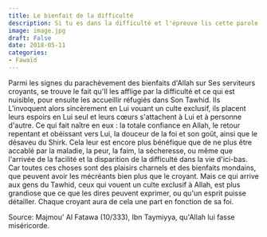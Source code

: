 ```yaml
---
title: Le bienfait de la difficulté
description: Si tu es dans la difficulté et l'épreuve lis cette parole
image: image.jpg
draft: False
date: 2018-05-11
categories:
- Fawaïd
---
```


Parmi les signes du parachèvement des bienfaits d'Allah sur Ses serviteurs croyants,
se trouve le fait qu'Il les afflige par la difficulté et ce qui est nuisible, pour
ensuite les accueillir réfugiés dans Son Tawhid. Ils L’invoquent alors sincèrement en
Lui vouant un culte exclusif, ils placent leurs espoirs en Lui seul et leurs cœurs 
s'attachent à Lui et à personne d'autre. Ce qui fait naître en eux : la totale 
confiance en Allah, le retour repentant et obéissant vers Lui, la douceur de la
foi et son goût, ainsi que le désaveu du Shirk. Cela leur est encore plus bénéfique
que de ne plus être accablé par la maladie, la peur, la faim, la sécheresse, ou même que
l'arrivée de la facilité et la disparition de la difficulté dans la vie d'ici-bas. Car
toutes ces choses sont des plaisirs charnels et des bienfaits mondains, que peuvent avoir
les mécréants bien plus que le croyant. Mais ce qui arrive aux gens du Tawhid, ceux 
qui vouent un culte exclusif à Allah, est plus grandiose que ce que les dires peuvent 
exprimer, ou qu'un esprit puisse détailler. Chaque croyant aura de cela une part en 
fonction de sa foi.

Source: Majmou' Al Fatawa (10/333), Ibn Taymiyya, qu'Allah lui fasse miséricorde.